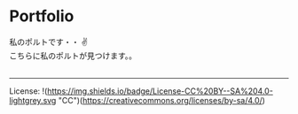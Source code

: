# Portfolio
私のポルトです・・ :v: 
<br>
こちらに私のポルトが見つけます。。
<br><br>
***
License: !(https://img.shields.io/badge/License-CC%20BY--SA%204.0-lightgrey.svg "CC")(https://creativecommons.org/licenses/by-sa/4.0/)
